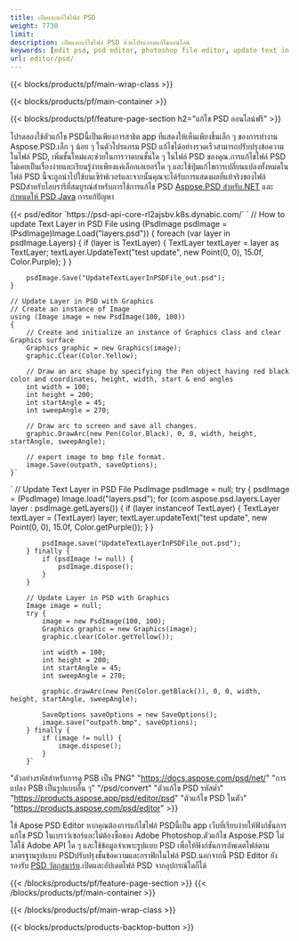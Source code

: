 ```yaml
---
title: เปิดและแก้ไขไฟล์ PSD
weight: 7730
limit: 
description: เปิดและแก้ไขไฟล์ PSD ด้วยโปรแกรมแก้ไขออนไลน์
keywords: [edit psd, psd editor, photoshop file editor, update text in psd, update psd, open psd, update text in psd]
url: editor/psd/
---
```


{{< blocks/products/pf/main-wrap-class >}}

{{< blocks/products/pf/main-container >}}

{{< blocks/products/pf/feature-page-section h2="แก้ไข PSD ออนไลน์ฟรี" >}}
<p>โปรดลองใช้ตัวแก้ไข PSDนี้เป็นเพียงการสาธิต app ที่แสดงให้เห็นเพียงชิ้นเล็ก ๆ ของการทำงาน Aspose.PSD.เล็ก ๆ น้อย ๆ ในตัวโปรแกรม PSD แก้ไขได้อย่างรวดเร็วสามารถปรับปรุงข้อความในไฟล์ PSD, เพิ่มชั้นใหม่และช่วยในการวาดบนชั้นใด ๆ ในไฟล์ PSD ของคุณ.การแก้ไขไฟล์ PSD ไม่เคยเป็นเรื่องง่ายและเรียนรู้ง่ายเพียงแค่เลือกเลเยอร์ใด ๆ และใช้ปุ่มแก้ไขการเปลี่ยนแปลงทั้งหมดในไฟล์ PSD นี้จะถูกนำไปใช้บนเซิร์ฟเวอร์และจากนั้นคุณจะได้รับการแสดงผลที่แท้จริงของไฟล์ PSDสำหรับไลบรารีที่สมบูรณ์สำหรับการใช้การแก้ไข PSD <a href="/psd/{{< lang-code >}}net">Aspose.PSD สำหรับ.NET</a> และ <a href="/psd/{{< lang-code >}}java">กำหนดให้ PSD Java</a> การแก้ปัญหา </p>
{{< psd/editor `https://psd-api-core-rl2ajsbv.k8s.dynabic.com/` 
`	// How to update Text Layer in PSD File
	using (PsdImage psdImage = (PsdImage)Image.Load("layers.psd"))
  	{
		foreach (var layer in psdImage.Layers)
		{
			if (layer is TextLayer)
			{
				TextLayer textLayer = layer as TextLayer;
				textLayer.UpdateText("test update", new Point(0, 0), 15.0f, Color.Purple);
			}
		}

		psdImage.Save("UpdateTextLayerInPSDFile_out.psd");
	}
	
	// Update Layer in PSD with Graphics
	// Create an instance of Image
	using (Image image = new PsdImage(100, 100))
	{
		// Create and initialize an instance of Graphics class and clear Graphics surface
		Graphics graphic = new Graphics(image);
		graphic.Clear(Color.Yellow);

		// Draw an arc shape by specifying the Pen object having red black color and coordinates, height, width, start & end angles                 
		int width = 100;
		int height = 200;
		int startAngle = 45;
		int sweepAngle = 270;

		// Draw arc to screen and save all changes.
		graphic.DrawArc(new Pen(Color.Black), 0, 0, width, height, startAngle, sweepAngle);

		// export image to bmp file format.
		image.Save(outpath, saveOptions);
	}` 
`       // Update Text Layer in PSD File
        PsdImage psdImage = null;
        try {
            psdImage = (PsdImage) Image.load("layers.psd");
            for (com.aspose.psd.layers.Layer layer : psdImage.getLayers()) {
                if (layer instanceof TextLayer) {
                    TextLayer textLayer = (TextLayer) layer;
                    textLayer.updateText("test update", new Point(0, 0), 15.0f, Color.getPurple());
                }
            }

            psdImage.save("UpdateTextLayerInPSDFile_out.psd");
        } finally {
            if (psdImage != null) {
                psdImage.dispose();
            }
        }

        // Update Layer in PSD with Graphics
        Image image = null;
        try {
            image = new PsdImage(100, 100);
            Graphics graphic = new Graphics(image);
            graphic.clear(Color.getYellow());

            int width = 100;
            int height = 200;
            int startAngle = 45;
            int sweepAngle = 270;

            graphic.drawArc(new Pen(Color.getBlack()), 0, 0, width, height, startAngle, sweepAngle);

            SaveOptions saveOptions = new SaveOptions();
            image.save("outpath.bmp", saveOptions);
        } finally {
            if (image != null) {
                image.dispose();
            }
        }`	 
"ตัวอย่างรหัสสำหรับการดู PSB เป็น PNG"  "https://docs.aspose.com/psd/net/" 
"การแปลง PSB เป็นรูปแบบอื่น ๆ"  "/psd/convert" 
"ตัวแก้ไข PSD รหัสต่ำ" "https://products.aspose.app/psd/editor/psd" 
"ตัวแก้ไข PSD ในตัว" "https://products.aspose.com/psd/editor" >}}
<p>ใช้ Apose PSD Editor หากคุณต้องการแก้ไขไฟล์ PSDนี้เป็น app เว็บที่เรียบง่ายให้ฟังก์ชั่นการแก้ไข PSD ในเบราว์เซอร์และไม่ต้องซื้อของ Adobe Photoshop.ตัวแก้ไข Aspose.PSD ไม่ได้ใช้ Adobe API ใด ๆ และใช้ข้อมูลจำเพาะรูปแบบ PSD เพื่อให้ฟังก์ชันการอัพเดตไฟล์ตามมาตรฐานรูปแบบ PSDปรับปรุงชั้นข้อความและกราฟิกในไฟล์ PSD.นอกจากนี้ PSD Editor ยังรองรับ <a href="https://reference.aspose.com/psd/net/aspose.psd.fileformats.psd.layers.smartobjects/smartobjectlayer/">PSD วัตถุสมาร์ท</a>.เปิดและอัปเดตไฟล์ PSD จากอุปกรณ์ใดก็ได้</p>

{{< /blocks/products/pf/feature-page-section >}}
{{< /blocks/products/pf/main-container >}}


{{< /blocks/products/pf/main-wrap-class >}}

{{< blocks/products/products-backtop-button >}}

